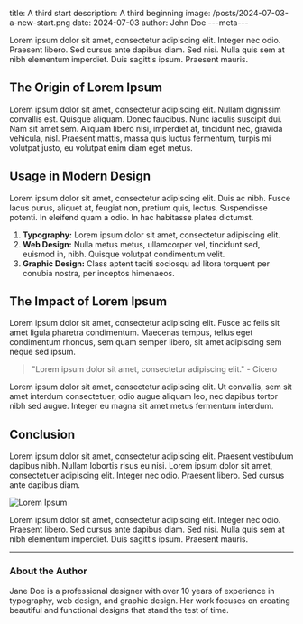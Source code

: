 title: A third start
description: A third beginning
image: /posts/2024-07-03-a-new-start.png
date: 2024-07-03
author: John Doe
---meta---

Lorem ipsum dolor sit amet, consectetur adipiscing elit. Integer nec odio. Praesent libero. Sed cursus ante dapibus diam. Sed nisi. Nulla quis sem at nibh elementum imperdiet. Duis sagittis ipsum. Praesent mauris.

## The Origin of Lorem Ipsum

Lorem ipsum dolor sit amet, consectetur adipiscing elit. Nullam dignissim convallis est. Quisque aliquam. Donec faucibus. Nunc iaculis suscipit dui. Nam sit amet sem. Aliquam libero nisi, imperdiet at, tincidunt nec, gravida vehicula, nisl. Praesent mattis, massa quis luctus fermentum, turpis mi volutpat justo, eu volutpat enim diam eget metus.

## Usage in Modern Design

Lorem ipsum dolor sit amet, consectetur adipiscing elit. Duis ac nibh. Fusce lacus purus, aliquet at, feugiat non, pretium quis, lectus. Suspendisse potenti. In eleifend quam a odio. In hac habitasse platea dictumst. 

1. **Typography:** Lorem ipsum dolor sit amet, consectetur adipiscing elit. 
2. **Web Design:** Nulla metus metus, ullamcorper vel, tincidunt sed, euismod in, nibh. Quisque volutpat condimentum velit. 
3. **Graphic Design:** Class aptent taciti sociosqu ad litora torquent per conubia nostra, per inceptos himenaeos.

## The Impact of Lorem Ipsum

Lorem ipsum dolor sit amet, consectetur adipiscing elit. Fusce ac felis sit amet ligula pharetra condimentum. Maecenas tempus, tellus eget condimentum rhoncus, sem quam semper libero, sit amet adipiscing sem neque sed ipsum. 

> "Lorem ipsum dolor sit amet, consectetur adipiscing elit." - Cicero

Lorem ipsum dolor sit amet, consectetur adipiscing elit. Ut convallis, sem sit amet interdum consectetuer, odio augue aliquam leo, nec dapibus tortor nibh sed augue. Integer eu magna sit amet metus fermentum interdum.

## Conclusion

Lorem ipsum dolor sit amet, consectetur adipiscing elit. Praesent vestibulum dapibus nibh. Nullam lobortis risus eu nisi. Lorem ipsum dolor sit amet, consectetuer adipiscing elit. Integer nec odio. Praesent libero. Sed cursus ante dapibus diam.

![Lorem Ipsum](https://picsum.photos/200/300)

Lorem ipsum dolor sit amet, consectetur adipiscing elit. Integer nec odio. Praesent libero. Sed cursus ante dapibus diam. Sed nisi. Nulla quis sem at nibh elementum imperdiet. Duis sagittis ipsum. Praesent mauris.

---

### About the Author

Jane Doe is a professional designer with over 10 years of experience in typography, web design, and graphic design. Her work focuses on creating beautiful and functional designs that stand the test of time.
